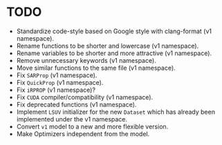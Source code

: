 ﻿# TODO

- Standardize code-style based on Google style with clang-format (v1 namespace).
- Rename functions to be shorter and lowercase (v1 namespace).
- Rename variables to be shorter and more attractive (v1 namespace).
- Remove unnecessary keywords (v1 namespace).
- Move similar functions to the same file (v1 namespace).
- Fix `SARProp` (v1 namespace).
- Fix `QuickProp` (v1 namespace).
- Fix `iRPROP` (v1 namespace)?
- Fix `CUDA` compiler/compatibility (v1 namespace).
- Fix deprecated functions (v1 namespace).
- Implement `LSUV` initializer for the new `Dataset` which has already been implemented under the v1 namespace.
- Convert `v1` model to a new and more flexible version.
- Make Optimizers independent from the model.